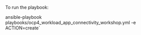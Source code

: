 To run the playbook:

ansible-playbook playbooks/ocp4_workload_app_connectivity_workshop.yml -e ACTION=create`
